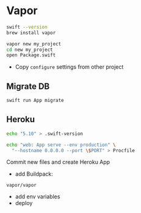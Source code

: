 
# Vapor

```bash
swift --version
brew install vapor
```

```bash
vapor new my_project
cd new my_project
open Package.swift
```

- Copy `configure` settings from other project

## Migrate DB

```bash
swift run App migrate
````

## Heroku

```bash
echo "5.10" > .swift-version
```

```bash
echo "web: App serve --env production" \
  "--hostname 0.0.0.0 --port \$PORT" > Procfile
```

Commit new files and create Heroku App

+ add Buildpack:

```
vapor/vapor
```

+ add env variables
+ deploy
